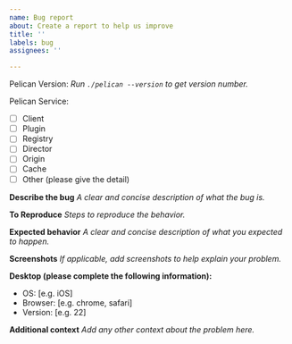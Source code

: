 ```yaml
---
name: Bug report
about: Create a report to help us improve
title: ''
labels: bug
assignees: ''

---
```


Pelican Version: 
_Run `./pelican --version` to get version number._

Pelican Service: 
- [ ] Client
- [ ] Plugin
- [ ] Registry
- [ ] Director
- [ ] Origin
- [ ] Cache
- [ ] Other (please give the detail)

**Describe the bug**
_A clear and concise description of what the bug is._



**To Reproduce**
_Steps to reproduce the behavior._



**Expected behavior**
_A clear and concise description of what you expected to happen._



**Screenshots**
_If applicable, add screenshots to help explain your problem._



**Desktop (please complete the following information):**
 - OS: [e.g. iOS]
 - Browser: [e.g. chrome, safari]
 - Version: [e.g. 22]


**Additional context**
_Add any other context about the problem here._
